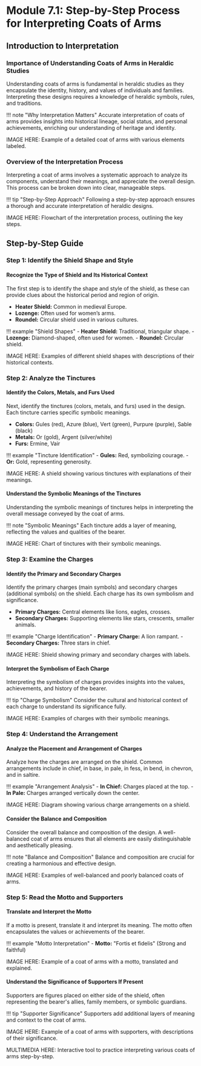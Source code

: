 # Module 7.1: Step-by-Step Process for Interpreting Coats of Arms

## Introduction to Interpretation

### Importance of Understanding Coats of Arms in Heraldic Studies

Understanding coats of arms is fundamental in heraldic studies as they encapsulate the identity, history, and values of individuals and families. Interpreting these designs requires a knowledge of heraldic symbols, rules, and traditions.

!!! note "Why Interpretation Matters"
    Accurate interpretation of coats of arms provides insights into historical lineage, social status, and personal achievements, enriching our understanding of heritage and identity.

IMAGE HERE: Example of a detailed coat of arms with various elements labeled.

### Overview of the Interpretation Process

Interpreting a coat of arms involves a systematic approach to analyze its components, understand their meanings, and appreciate the overall design. This process can be broken down into clear, manageable steps.

!!! tip "Step-by-Step Approach"
    Following a step-by-step approach ensures a thorough and accurate interpretation of heraldic designs.

IMAGE HERE: Flowchart of the interpretation process, outlining the key steps.

## Step-by-Step Guide

### Step 1: Identify the Shield Shape and Style

#### Recognize the Type of Shield and Its Historical Context

The first step is to identify the shape and style of the shield, as these can provide clues about the historical period and region of origin.

- **Heater Shield:** Common in medieval Europe.
- **Lozenge:** Often used for women’s arms.
- **Roundel:** Circular shield used in various cultures.

!!! example "Shield Shapes"
    - **Heater Shield:** Traditional, triangular shape.
    - **Lozenge:** Diamond-shaped, often used for women.
    - **Roundel:** Circular shield.

IMAGE HERE: Examples of different shield shapes with descriptions of their historical contexts.

### Step 2: Analyze the Tinctures

#### Identify the Colors, Metals, and Furs Used

Next, identify the tinctures (colors, metals, and furs) used in the design. Each tincture carries specific symbolic meanings.

- **Colors:** Gules (red), Azure (blue), Vert (green), Purpure (purple), Sable (black)
- **Metals:** Or (gold), Argent (silver/white)
- **Furs:** Ermine, Vair

!!! example "Tincture Identification"
    - **Gules:** Red, symbolizing courage.
    - **Or:** Gold, representing generosity.

IMAGE HERE: A shield showing various tinctures with explanations of their meanings.

#### Understand the Symbolic Meanings of the Tinctures

Understanding the symbolic meanings of tinctures helps in interpreting the overall message conveyed by the coat of arms.

!!! note "Symbolic Meanings"
    Each tincture adds a layer of meaning, reflecting the values and qualities of the bearer.

IMAGE HERE: Chart of tinctures with their symbolic meanings.

### Step 3: Examine the Charges

#### Identify the Primary and Secondary Charges

Identify the primary charges (main symbols) and secondary charges (additional symbols) on the shield. Each charge has its own symbolism and significance.

- **Primary Charges:** Central elements like lions, eagles, crosses.
- **Secondary Charges:** Supporting elements like stars, crescents, smaller animals.

!!! example "Charge Identification"
    - **Primary Charge:** A lion rampant.
    - **Secondary Charges:** Three stars in chief.

IMAGE HERE: Shield showing primary and secondary charges with labels.

#### Interpret the Symbolism of Each Charge

Interpreting the symbolism of charges provides insights into the values, achievements, and history of the bearer.

!!! tip "Charge Symbolism"
    Consider the cultural and historical context of each charge to understand its significance fully.

IMAGE HERE: Examples of charges with their symbolic meanings.

### Step 4: Understand the Arrangement

#### Analyze the Placement and Arrangement of Charges

Analyze how the charges are arranged on the shield. Common arrangements include in chief, in base, in pale, in fess, in bend, in chevron, and in saltire.

!!! example "Arrangement Analysis"
    - **In Chief:** Charges placed at the top.
    - **In Pale:** Charges arranged vertically down the center.

IMAGE HERE: Diagram showing various charge arrangements on a shield.

#### Consider the Balance and Composition

Consider the overall balance and composition of the design. A well-balanced coat of arms ensures that all elements are easily distinguishable and aesthetically pleasing.

!!! note "Balance and Composition"
    Balance and composition are crucial for creating a harmonious and effective design.

IMAGE HERE: Examples of well-balanced and poorly balanced coats of arms.

### Step 5: Read the Motto and Supporters

#### Translate and Interpret the Motto

If a motto is present, translate it and interpret its meaning. The motto often encapsulates the values or achievements of the bearer.

!!! example "Motto Interpretation"
    - **Motto:** "Fortis et fidelis" (Strong and faithful)

IMAGE HERE: Example of a coat of arms with a motto, translated and explained.

#### Understand the Significance of Supporters If Present

Supporters are figures placed on either side of the shield, often representing the bearer's allies, family members, or symbolic guardians.

!!! tip "Supporter Significance"
    Supporters add additional layers of meaning and context to the coat of arms.

IMAGE HERE: Example of a coat of arms with supporters, with descriptions of their significance.

MULTIMEDIA HERE: Interactive tool to practice interpreting various coats of arms step-by-step.
